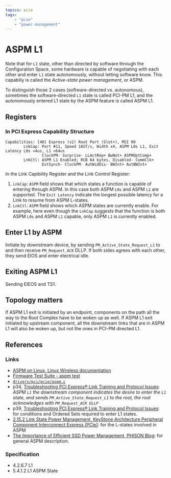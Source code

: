 ```yaml
---
topics: pcie
tags:
    - "pcie"
    - "power-management"
---
```


# ASPM L1

Note that for `L1` state, other than directed by software through the Configuration Space, some hardware is capable of negotiating with each other and enter `L1` state autonomously, without letting software know. This capabiliy is called the *Active-state power management*, or ASPM. 

To distinguish those 2 cases (software-directed vs. autonomous), sometimes the software-directed `L1` state is called PCI-PM L1, and the autonomously entered L1 state by the ASPM feature is called ASPM L1.

## Registers

### In PCI Express Capability Structure

```
Capabilities: [40] Express (v2) Root Port (Slot+), MSI 00
        LnkCap: Port #11, Speed 16GT/s, Width x4, ASPM L0s L1, Exit Latency L0s <4us, L1 <64us
                ClockPM- Surprise- LLActRep+ BwNot+ ASPMOptComp+
        LnkCtl: ASPM L1 Enabled; RCB 64 bytes, Disabled- CommClk+
                ExtSynch- ClockPM- AutWidDis- BWInt+ AutBWInt+
```

In the Link Capibility Register and the Link Control Register:

1. `LnkCap`: `ASPM` field shows that which states a function is capable of entering through ASPM. In this case both ASPM `L0s` and ASPM `L1` are supported.
    The `Exit Latency` indicate the longest possible latency for a Link to resume from ASPM L-states. 
2. `LnkCtl`: `ASPM` field shows which ASPM states are currently enable. For example, here even though the `LnkCap` suggests that the function is both ASPM `L0s` and ASPM `L1` capable, only ASPM `L1` is currently enabled.

## Enter L1 by ASPM

Initiate by downstream device, by sending `PM_Active_State_Request_L1` to and then receive `PM_Request_ACK` DLLP. If both sides agrees with each other, they send EIOS and enter electrical idle.

## Exiting ASPM L1

Sending EIEOS and TS1.

## Topology matters

If ASPM L1 exit is initiated by an endpoint, components on the path all the way to the Root Complex have to be woken up as well. If ASPM L1 exit initiated by upstream component, all the downstream links that are in ASPM L1 will also be woken up, but not the ones in PCI-PM directed L1.

## References

### Links

- [ASPM on Linux, Linux Wireless documentation](https://wireless.docs.kernel.org/en/latest/en/users/documentation/aspm.html)
- [Firmware Test Suite - aspm test](https://wiki.ubuntu.com/FirmwareTestSuite/Reference/aspm)
- [`drivers/pci/pcie/aspm.c`](https://elixir.bootlin.com/linux/v6.16/source/drivers/pci/pcie/aspm.c)
- p34, [Troubleshooting PCI Express® Link Training and Protocol Issues](https://pcisig.com/sites/default/files/files/02_01_Troubleshooting_PCI_Express_Link_Training_and_Protocol_Issues_FROZEN.pdf): *ASPM `L1` the downstream component indicates the desire to enter the `L1` state, and sends `PM_Active_State_Request_L1` to the root, the root acknowledges with `PM_Request_ACK DLLP`*
- p39, [Troubleshooting PCI Express® Link Training and Protocol Issues](https://pcisig.com/sites/default/files/files/02_01_Troubleshooting_PCI_Express_Link_Training_and_Protocol_Issues_FROZEN.pdf): for conditions and Ordered Sets required to enter L1 states.
- [2.15.2 Link State Power Management, KeyStone Architecture Peripheral Component Interconnect Express (PCIe)](https://www.ti.com/lit/ug/sprugs6d/sprugs6d.pdf): for the L-states involved in ASPM
- [The Importance of Efficient SSD Power Management, PHISON Blog](https://phisonblog.com/the-importance-of-efficient-ssd-power-management-2/): for general ASPM description.

### Specification

- 4.2.6.7 L1
- 5.4.1.2 L1 ASPM State
